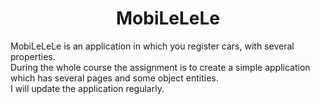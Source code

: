 <h1 align="center">MobiLeLeLe</h1>

MobiLeLeLe is an application in which you register cars, with several properties. <br />
During the whole course the assignment is to create a simple application which has several pages and some object entities.<br />
I will update the application regularly.